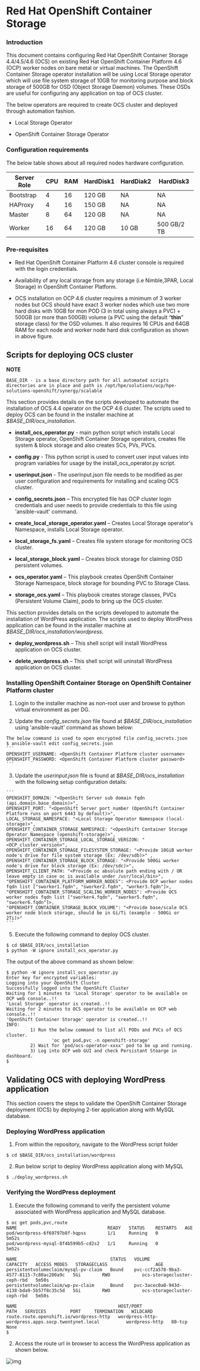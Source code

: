 ﻿# Red Hat OpenShift Container Storage

### Introduction 

This document contains configuring Red Hat OpenShift Container Storage 4.4/4.5/4.6 (OCS) on existing Red Hat OpenShift Container Platform 4.6 (OCP) worker nodes on bare metal or virtual machines. The OpenShift Container Storage operator installation will be using Local Storage operator which will use file system storage of 10GB for monitoring purpose and block storage of 500GB for OSD (Object Storage Daemon) volumes. These OSDs are useful for configuring any application on top of OCS cluster.

The below operators are required to create OCS cluster and deployed through automation fashion.

- Local Storage Operator

- OpenShift Container Storage Operator

### Configuration requirements

The below table shows about all required nodes hardware configuration.

| **Server Role** | **CPU** | **RAM** | **HardDisk1** | **HardDiak2** | **HardDisk3** |
| --------------- | ------- | ------- | ------------- | ------------- | ------------- |
| Bootstrap       | 4       | 16      | 120  GB       | NA            | NA            |
| HAProxy         | 4       | 16      | 150  GB       | NA            | NA            |
| Master          | 8       | 64      | 120  GB       | NA            | NA            |
| Worker          | 16      | 64      | 120  GB       | 10  GB        | 500 GB/2 TB   |

 

### Pre-requisites

- Red Hat OpenShift Container Platform 4.6 cluster console is required with the login credentials.

- Availability of any local storage from any storage (i.e Nimble,3PAR, Local Storage) in OpenShift Container Platform.

- OCS installation on OCP 4.6 cluster requires a minimum of 3 worker nodes but OCS should have exact 3 worker nodes which use two more hard disks with 10GB for mon POD (3 in total using always a PVC) + 500GB (or more than 500GB) volume (a PVC using the default “**thin**” storage class) for the OSD volumes. It also requires 16 CPUs and 64GB RAM for each node and worker node hard disk configuration as shown in above figure.

## Scripts for deploying OCS cluster

**NOTE**

```
BASE_DIR - is a base directory path for all automated scripts directories are in place and path is /opt/hpe/solutions/ocp/hpe-solutions-openshift/synergy/scalable
```

This section provides details on the scripts developed to automate the installation of OCS 4.4 operator on the OCP 4.6 cluster. The scripts used to deploy OCS can be found in the installer machine at *$BASE_DIR/ocs_installation*.

- **install_ocs_operator.py** - main python script which installs Local Storage operator, OpenShift Container Storage operators, creates file system & block storage and also creates SCs, PVs, PVCs.

- **config.py** - This python script is used to convert user input values into program variables for usage by the install_ocs_operator.py script.

- **userinput.json** - The userinput.json file needs to be modified as per user configuration and requirements for installing and scaling OCS cluster.

- **config_secrets.json** – This encrypted file has OCP cluster login credentials and user needs to provide credentials to this file using 'ansible-vault' command.

- **create_local_storage_operator.yaml** – Creates Local Storage operator's Namespace, installs Local Storage operator.

- **local_storage_fs.yaml** – Creates file system storage for monitoring OCS cluster.

- **local_storage_block.yaml** – Creates block storage for claiming OSD persistent volumes.

- **ocs_operator.yaml** – This playbook creates OpenShift Container Storage Namespace, block storage for bounding PVC to Storage Class.

- **storage_ocs.yaml** – This playbook creates storage classes, PVCs (Persistent Volume Claim), pods to bring up the OCS cluster.

This section provides details on the scripts developed to automate the installation of WordPress application. The scripts used to deploy WordPress application can be found in the installer machine at *$BASE_DIR/ocs_installation/wordpress*.

- **deploy_wordpress.sh** – This shell script will install WordPress application on OCS cluster.

- **delete_wordpress.sh** – This shell script will uninstall WordPress application on OCS cluster.


### Installing OpenShift Container Storage on OpenShift Container Platform cluster 

1)  Login to the installer machine as non-root user and browse to python virtual environment as per DG.

2)  Update the *config_secrets.json* file found at *$BASE_DIR/ocs_installation* using 'ansible-vault' command as shown below:

```
The below command is used to open encrypted file config_secrets.json
$ ansible-vault edit config_secrets.json
​```
OPENSHIFT_USERNAME: <OpenShift Container Platform cluster username>
OPENSHIFT_PASSWORD: <OpenShift Container Platform cluster password>
​```
```

3) Update the *userinput.json* file is found at *$BASE_DIR/ocs_installation* with the following setup configuration details:

```
​```
OPENSHIFT_DOMAIN: "<OpenShift Server sub domain fqdn (api.domain.base_domain)>",
OPENSHIFT_PORT: "<OpenShift Server port number (OpenShift Container Platform runs on port 6443 by default)>",
LOCAL_STORAGE_NAMESPACE: "<Local Storage Operator Namespace (local-storage)>",
OPENSHIFT_CONTAINER_STORAGE_NAMESPACE: "<OpenShift Container Storage Operator Namespace (openshift-storage)>",
OPENSHIFT_CONTAINER_STORAGE_LOCAL_STORAGE_VERSION: "<OCP_cluster_version>",
OPENSHIFT_CONTAINER_STORAGE_FILESYSTEM_STORAGE: "<Provide 10GiB worker node's drive for file system storage (Ex: /dev/sdb)>" ,
OPENSHIFT_CONTAINER_STORAGE_BLOCK_STORAGE: "<Provide 500Gi worker node's drive for block storage (Ex: /dev/sdc)>",
OPENSHIFT_CLIENT_PATH: "<Provide oc absolute path ending with / OR leave empty in case oc is available under /usr/local/bin>",
"OPENSHIFT_CONTAINER_PLATFORM_WORKER_NODES": <Provide OCP worker nodes fqdn list ["sworker1.fqdn", "sworker2.fqdn", "worker3.fqdn"]>,
"OPENSHIFT_CONTAINER_STORAGE_SCALING_WORKER_NODES": <Provide OCS worker nodes fqdn list ["sworker4.fqdn", "sworker5.fqdn", "sworker6.fqdn"]>,
"OPENSHIFT_CONTAINER_STORAGE_BLOCK_VOLUME": "<Provide base/scale OCS worker node block storage, should be in Gi/Ti (example - 500Gi or 2Ti)>"
​```
```

5) Execute the following command to deploy OCS cluster.

```
$ cd $BASE_DIR/ocs_installation
$ python -W ignore install_ocs_operator.py
```

The output of the above command as shown below:

```
$ python -W ignore install_ocs_operator.py
Enter key for encrypted variables:
Logging into your OpenShift Cluster
Successfully logged into the OpenShift Cluster
Waiting for 1 minutes to 'Local Storage' operator to be available on OCP web console..!!
'Local Storage' operator is created..!!
Waiting for 2 minutes to OCS operator to be available on OCP web console..!!
'OpenShift Container Storage' operator is created..!!
INFO:
         1) Run the below command to list all PODs and PVCs of OCS cluster.
                 'oc get pod,pvc -n openshift-storage'
         2) Wait for 'pod/ocs-operator-xxxx' pod to be up and running.
         3) Log into OCP web GUI and check Persistant Stoarge in dashboard.
$
```

## Validating OCS with deploying WordPress application

This section covers the steps to validate the OpenShift Container Storage deployment (OCS) by deploying 2-tier application along with MySQL database.

### Deploying WordPress application

1) From within the repository, navigate to the WordPress script folder

```
$ cd $BASE_DIR/ocs_installation/wordpress
```

2) Run below script to deploy WordPress application along with MySQL

```
$ ./deploy_wordpress.sh
```

### Verifying the WordPress deployment

1) Execute the following command to verify the persistent volume associated with WordPress application and MySQL database. 

```
$ oc get pods,pvc,route
NAME                                  READY   STATUS    RESTARTS   AGE
pod/wordpress-6f69797b8f-hqpss        1/1     Running   0          5m52s
pod/wordpress-mysql-8f4b599b5-cd2s2   1/1     Running   0          5m52s
 
NAME                                   STATUS   VOLUME                                     CAPACITY   ACCESS MODES   STORAGECLASS                  AGE
persistentvolumeclaim/mysql-pv-claim   Bound    pvc-ccf2a578-9ba3-4577-8115-7c80ac200a9c   5Gi        RWO            ocs-storagecluster-ceph-rbd   5m50s
persistentvolumeclaim/wp-pv-claim      Bound    pvc-3acec0a0-943d-4138-bda9-5b57f8c35c5d   5Gi        RWO            ocs-storagecluster-ceph-rbd   5m50s
 
NAME                                      HOST/PORT                                              PATH   SERVICES         PORT     TERMINATION   WILDCARD
route.route.openshift.io/wordpress-http   wordpress-http-wordpress.apps.socp.twentynet.local          wordpress-http   80-tcp                 None
$
```

2) Access the route url in browser to access the WordPress application as shown below.

![img](../docs/media/figure137.png)

 